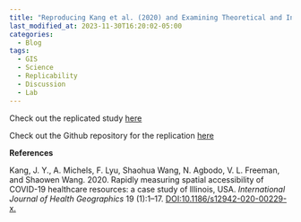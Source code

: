 ```yaml
---
title: "Reproducing Kang et al. (2020) and Examining Theoretical and Internal Consistency"
last_modified_at: 2023-11-30T16:20:02-05:00
categories:
  - Blog
tags:
  - GIS
  - Science
  - Replicability
  - Discussion
  - Lab
---
```



Check out the replicated study [here](https://andreyjcao.github.io/RPr-Kang-2020/) 

Check out the Github repository for the replication [here](https://github.com/andreyjcao/RPr-Kang-2020)

**References**

Kang, J. Y., A. Michels, F. Lyu, Shaohua Wang, N. Agbodo, V. L. Freeman, and Shaowen Wang. 2020. Rapidly measuring spatial accessibility of COVID-19 healthcare resources: a case study of Illinois, USA. *International Journal of Health Geographics* 19 (1):1–17. [DOI:10.1186/s12942-020-00229-x.](https://ij-healthgeographics.biomedcentral.com/articles/10.1186/s12942-020-00229-x)